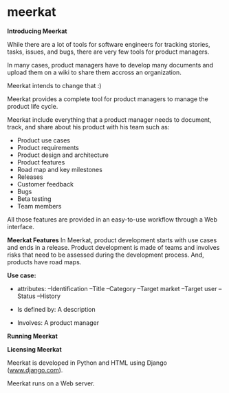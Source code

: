 # meerkat

**Introducing Meerkat**

While there are a lot of tools for software engineers for tracking stories, tasks, issues, and bugs, there are very few tools for product managers.

In many cases, product managers have to develop many documents and upload them on a wiki to share them accross an organization.

Meerkat intends to change that :)

Meerkat provides a complete tool for product managers to manage the product life cycle.

Meerkat include everything that a product manager needs to document, track, and share about his product with his team such as:

- Product use cases
- Product requirements
- Product design and architecture
- Product features
- Road map and key milestones
- Releases
- Customer feedback
- Bugs
- Beta testing
- Team members

All those features are provided in an easy-to-use workflow through a Web interface.

**Meerkat Features**
In Meerkat, product development starts with use cases and ends in a release.
Product development is made of teams and involves risks that need to be assessed during the development process.
And, products have road maps.

**Use case:**
- attributes:
  –Identification
  –Title
  –Category
  –Target market
  –Target user
  –Status
  –History

- Is defined by: A description
- Involves: A product manager


**Running Meerkat**

**Licensing Meerkat**

Meerkat is developed in Python and HTML using Django (www.django.com).

Meerkat runs on a Web server.
